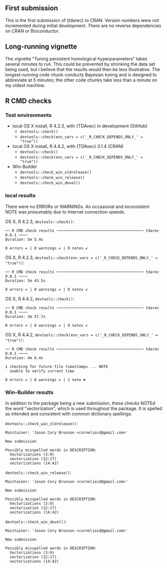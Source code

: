 ## First submission

This is the first submission of {tdarec} to CRAN.
Version numbers were not incremented during initial development.
There are no reverse dependencies on CRAN or Bioconductor.

## Long-running vignette

The vignette "Tuning persistent homological hyperparameters" takes several minutes to run.
This could be prevented by shrinking the data set being used, but i believe that the results would then be less illustrative.
The longest-running code chunk conducts Bayesian tuning and is designed to abbreviate at 5 minutes; the other code chunks take less than a minute on my oldest machine.

## R CMD checks

### Test environments

* local OS X install, R 4.2.3, with {TDAvec} in development (GitHub)
  * `devtools::check()`
  * `devtools::check(env_vars = c('_R_CHECK_DEPENDS_ONLY_' = "true"))`
* local OS X install, R 4.4.2, with {TDAvec} 0.1.4 (CRAN)
  * `devtools::check()`
  * `devtools::check(env_vars = c('_R_CHECK_DEPENDS_ONLY_' = "true"))`
* Win-Builder
  * `devtools::check_win_oldrelease()`
  * `devtools::check_win_release()`
  * `devtools::check_win_devel()`

### local results

There were no ERRORs or WARNINGs.
An occasional and inconsistent NOTE was presumably due to Internet connection speeds.

OS X, R 4.2.3, `devtools::check()`:

```
── R CMD check results ─────────────────────────────────────── tdarec 0.0.1 ────
Duration: 5m 5.4s

0 errors ✔ | 0 warnings ✔ | 0 notes ✔
```

OS X, R 4.2.3, `devtools::check(env_vars = c('_R_CHECK_DEPENDS_ONLY_' = "true"))`:

```
── R CMD check results ─────────────────────────────────────── tdarec 0.0.1 ────
Duration: 5m 43.5s

0 errors ✔ | 0 warnings ✔ | 0 notes ✔
```

OS X, R 4.4.2, `devtools::check()`:

```
── R CMD check results ─────────────────────────────────────── tdarec 0.0.1 ────
Duration: 3m 57.7s

0 errors ✔ | 0 warnings ✔ | 0 notes ✔
```

OS X, R 4.4.2, `devtools::check(env_vars = c('_R_CHECK_DEPENDS_ONLY_' = "true"))`:

```
── R CMD check results ─────────────────────────────────────── tdarec 0.0.1 ────
Duration: 4m 6.4s

❯ checking for future file timestamps ... NOTE
  unable to verify current time

0 errors ✔ | 0 warnings ✔ | 1 note ✖
```

### Win-Builder results

In addition to the package being a new submission, these checks NOTEd the word "vectorization", which is used throughout the package. It is spelled as intended and consistent with common dictionary spellings.

`devtools::check_win_oldrelease()`:

```
Maintainer: 'Jason Cory Brunson <cornelioid@gmail.com>'

New submission

Possibly misspelled words in DESCRIPTION:
  Vectorizations (3:9)
  vectorization (12:17)
  vectorizations (14:42)
```

`devtools::check_win_release()`:

```
Maintainer: 'Jason Cory Brunson <cornelioid@gmail.com>'

New submission

Possibly misspelled words in DESCRIPTION:
  Vectorizations (3:9)
  vectorization (12:17)
  vectorizations (14:42)
```

`devtools::check_win_devel()`:

```
Maintainer: 'Jason Cory Brunson <cornelioid@gmail.com>'

New submission

Possibly misspelled words in DESCRIPTION:
  Vectorizations (3:9)
  vectorization (12:17)
  vectorizations (14:42)
```

